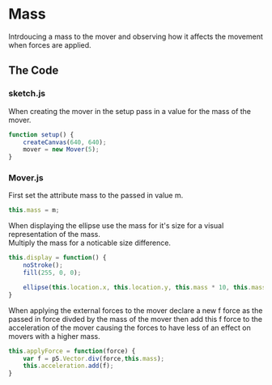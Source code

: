 # Mass 

Intrdoucing a mass to the mover and observing how it affects the movement when forces are applied.

## The Code

### sketch.js

When creating the mover in the setup pass in a value for the mass of the mover.

```js
function setup() {
	createCanvas(640, 640);
	mover = new Mover(5);
}
```

### Mover.js

First set the attribute mass to the passed in value m.

```js
this.mass = m;
```

When displaying the ellipse use the mass for it's size for a visual representation of the mass.  
Multiply the mass for a noticable size difference.

```js
this.display = function() {
	noStroke();
	fill(255, 0, 0);

	ellipse(this.location.x, this.location.y, this.mass * 10, this.mass * 10);
}
```

When applying the external forces to the mover declare a new f force as the passed in force divded by the mass of the mover then add this f force to the acceleration of the mover causing the forces to have less of an effect on movers with a higher mass.

```js
this.applyForce = function(force) {
	var f = p5.Vector.div(force,this.mass);
	this.acceleration.add(f);
}
```